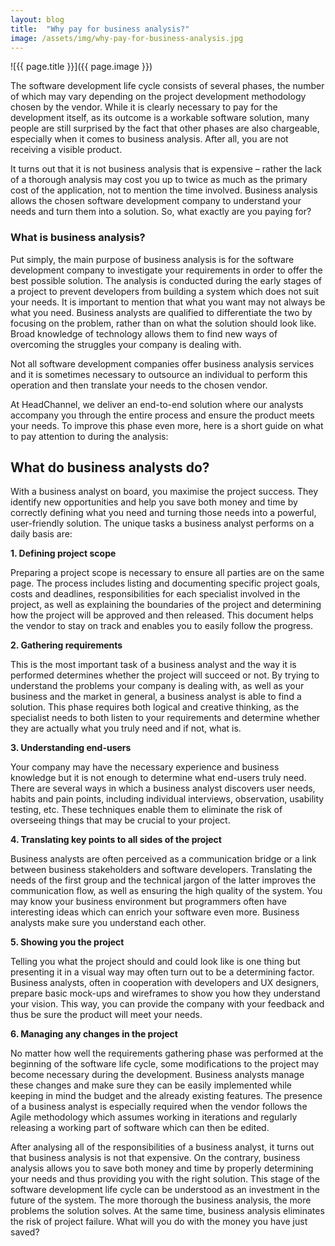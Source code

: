 ```yaml
---
layout: blog
title:  "Why pay for business analysis?"
image: /assets/img/why-pay-for-business-analysis.jpg
---
```


![{{ page.title }}]({{ page.image }})

The software development life cycle consists of several phases, the number of which may vary depending on the project development methodology chosen by the vendor. While it is clearly necessary to pay for the development itself, as its outcome is a workable software solution, many people are still surprised by the fact that other phases are also chargeable, especially when it comes to business analysis. After all, you are not receiving a visible product. 

It turns out that it is not business analysis that is expensive – rather the lack of a thorough analysis may cost you up to twice as much as the primary cost of the application, not to mention the time involved. Business analysis allows the chosen software development company to understand your needs and turn them into a solution. So, what exactly are you paying for?


### What is business analysis?
Put simply, the main purpose of business analysis is for the software development company to investigate your requirements in order to offer the best possible solution. The analysis is conducted during the early stages of a project to prevent developers from building a system which does not suit your needs. It is important to mention that what you want may not always be what you need. Business analysts are qualified to differentiate the two by focusing on the problem, rather than on what the solution should look like. Broad knowledge of technology allows them to find new ways of overcoming the struggles your company is dealing with.

Not all software development companies offer business analysis services and it is sometimes necessary to outsource an individual to perform this operation and then translate your needs to the chosen vendor. 

At HeadChannel, we deliver an end-to-end solution where our analysts accompany you through the entire process and ensure the product meets your needs. To improve this phase even more, here is a short guide on what to pay attention to during the analysis:


## What do business analysts do?
With a business analyst on board, you maximise the project success. They identify new opportunities and help you save both money and time by correctly defining what you need and turning those needs into a powerful, user-friendly solution. The unique tasks a business analyst performs on a daily basis are:

**1. Defining project scope**

Preparing a project scope is necessary to ensure all parties are on the same page. The process includes listing and documenting specific project goals, costs and deadlines, responsibilities for each specialist involved in the project, as well as explaining the boundaries of the project and determining how the project will be approved and then released. This document helps the vendor to stay on track and enables you to easily follow the progress.


**2. Gathering requirements**

This is the most important task of a business analyst and the way it is performed determines whether the project will succeed or not.  By trying to understand the problems your company is dealing with, as well as your business and the market in general, a business analyst is able to find a solution. This phase requires both logical and creative thinking, as the specialist needs to both listen to your requirements and determine whether they are actually what you truly need and if not, what is.


**3. Understanding end-users**

Your company may have the necessary experience and business knowledge but it is not enough to determine what end-users truly need. There are several ways in which a business analyst discovers user needs, habits and pain points, including individual interviews, observation, usability testing, etc. These techniques enable them to eliminate the risk of overseeing things that may be crucial to your project.


**4. Translating key points to all sides of the project**

Business analysts are often perceived as a communication bridge or a link between business stakeholders and software developers. Translating the needs of the first group and the technical jargon of the latter improves the communication flow, as well as ensuring the high quality of the system. You may know your business environment but programmers often have interesting ideas which can enrich your software even more. Business analysts make sure you understand each other.


**5. Showing you the project**

Telling you what the project should and could look like is one thing but presenting it in a visual way may often turn out to be a determining factor. Business analysts, often in cooperation with developers and UX designers, prepare basic mock-ups and wireframes to show you how they understand your vision. This way, you can provide the company with your feedback and thus be sure the product will meet your needs.


**6. Managing any changes in the project**

No matter how well the requirements gathering phase was performed at the beginning of the software life cycle, some modifications to the project may become necessary during the development. Business analysts manage these changes and make sure they can be easily implemented while keeping in mind the budget and the already existing features. The presence of a business analyst is especially required when the vendor follows the Agile methodology which assumes working in iterations and regularly releasing a working part of software which can then be edited.


After analysing all of the responsibilities of a business analyst, it turns out that business analysis is not that expensive. On the contrary, business analysis allows you to save both money and time by properly determining your needs and thus providing you with the right solution. This stage of the software development life cycle can be understood as an investment in the future of the system. The more thorough the business analysis, the more problems the solution solves. At the same time, business analysis eliminates the risk of project failure. What will you do with the money you have just saved?
